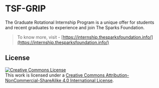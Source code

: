 # TSF-GRIP
The Graduate Rotational Internship Program is a unique offer for students and recent graduates to experience and join The Sparks Foundation.

>To know more, visit - [https://internship.thesparksfoundation.info/](https://internship.thesparksfoundation.info/)

## License 
<a rel="license" href="http://creativecommons.org/licenses/by-nc-sa/4.0/"><img alt="Creative Commons License" style="border-width:0" src="https://i.creativecommons.org/l/by-nc-sa/4.0/88x31.png" /></a><br />This work is licensed under a <a rel="license" href="http://creativecommons.org/licenses/by-nc-sa/4.0/">Creative Commons Attribution-NonCommercial-ShareAlike 4.0 International License</a>.
